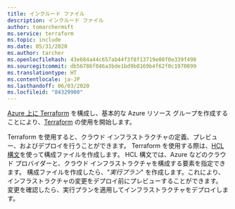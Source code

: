 ```yaml
---
title: インクルード ファイル
description: インクルード ファイル
author: tomarchermsft
ms.service: terraform
ms.topic: include
ms.date: 05/31/2020
ms.author: tarcher
ms.openlocfilehash: 43e684a44c657ab44f3f8f13719e08f0e339f498
ms.sourcegitcommit: db56786f046a3bde1bd9b0169b4f62f0c1970899
ms.translationtype: HT
ms.contentlocale: ja-JP
ms.lasthandoff: 06/03/2020
ms.locfileid: "84329900"
---
```

[Azure 上に Terraform](https://www.terraform.io/docs/providers/azurerm/index.html) を構成し、基本的な Azure リソース グループを作成することにより、[Terraform](https://www.terraform.io) の使用を開始します。

Terraform を使用すると、クラウド インフラストラクチャの定義、プレビュー、およびデプロイを行うことができます。 Terraform を使用する際は、[HCL 構文](https://www.terraform.io/docs/configuration/syntax.html)を使って構成ファイルを作成します。 HCL 構文では、Azure などのクラウド プロバイダーと、クラウド インフラストラクチャを構成する要素を指定できます。 構成ファイルを作成したら、"*実行プラン*" を作成します。これにより、インフラストラクチャの変更をデプロイ前にプレビューすることができます。 変更を確認したら、実行プランを適用してインフラストラクチャをデプロイします。
